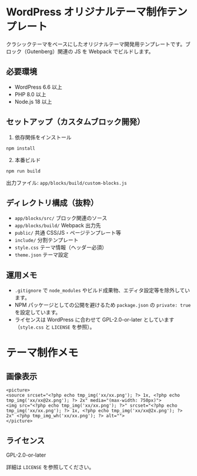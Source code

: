 # WordPress オリジナルテーマ制作テンプレート

クラシックテーマをベースにしたオリジナルテーマ開発用テンプレートです。ブロック（Gutenberg）関連の JS を Webpack でビルドします。

## 必要環境

- WordPress 6.6 以上
- PHP 8.0 以上
- Node.js 18 以上

## セットアップ（カスタムブロック開発）

1) 依存関係をインストール

```
npm install
```

2) 本番ビルド

```
npm run build
```

出力ファイル: `app/blocks/build/custom-blocks.js`

## ディレクトリ構成（抜粋）

- `app/blocks/src/` ブロック関連のソース
- `app/blocks/build/` Webpack 出力先
- `public/` 共通 CSS/JS・ページテンプレート等
- `include/` 分割テンプレート
- `style.css` テーマ情報（ヘッダー必須）
- `theme.json` テーマ設定

## 運用メモ

- `.gitignore` で `node_modules` やビルド成果物、エディタ設定等を除外しています。
- NPM パッケージとしての公開を避けるため `package.json` の `private: true` を設定しています。
- ライセンスは WordPress に合わせて GPL-2.0-or-later としています（`style.css` と `LICENSE` を参照）。


# テーマ制作メモ
## 画像表示
```
<picture>
<source srcset="<?php echo tmp_img('xx/xx.png'); ?> 1x, <?php echo tmp_img('xx/xx@2x.png'); ?> 2x" media="(max-width: 750px)">
<img src="<?php echo tmp_img('xx/xx.png'); ?>" srcset="<?php echo tmp_img('xx/xx.png'); ?> 1x, <?php echo tmp_img('xx/xx@2x.png'); ?> 2x" <?php tmp_img_wh('xx/xx.png'); ?> alt="">
</picture>
```


## ライセンス

GPL-2.0-or-later

詳細は `LICENSE` を参照してください。
